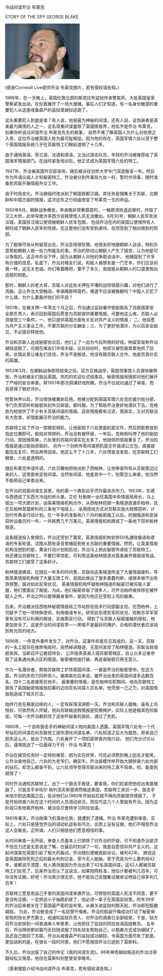 冷战间谍乔治 布莱克

STORY OF THE SPY GEORGE BLAKE


![STORY OF THE SPY GEORGE BLAKE](https://github.com/ywangnccu/ywang/blob/main/images/George_Blake.jpg)

(感谢Cornwall Live提供乔治 布莱克图片，若有侵权请告知。)


1966年，在一天晚上，英国伦敦北部的斯克拉布监狱传来警笛声。大批英国皇家警察紧急出动，在伦敦展开了一场大搜捕。事后人们才知道，有一名身份敏感的重要犯人从这座戒备森严的监狱里越狱逃跑了。


这名重要犯人到底是谁？有人说，他是最为神秘的间谍。还有人说，这伪装者是英美最为痛恨的人之一，这名双重间谍羞辱了英国情报界，他名字是乔治 布莱克。如果你听说过间谍乔治 布莱克先生的故事，
自然不难了解英国人为什么对他恨之入骨，这位乔治被英国人称为最可耻叛徒。因为他的存在，英国军情六处以至于整个英国情报系统几乎在苏联特工们眼前透明了十几年。


由于通晓英语、荷兰语、法语和德语，又当过游击队员，年轻的乔治被推荐给了英国海军情报部门。在战时紧急培训后，他正式成为英国军情六处的特工。

1947年，乔治被英国外交部录用，随后被派往剑桥大学专门深造俄语一年。然后作为外语尖端人才和秘密特工，乔治被分到外事局九处一科，暂时作领事，随时准备到苏联开展情报外交工作。

由于时局变化，乔治被临时改派到了韩国首都汉城，其任务是搜集关于苏联、北朝鲜和中国方面的情报，这次远东之行彻底改变了布莱克一生的命运。

1950年6月，朝鲜战争爆发。李承晚非常奢靡腐朽，一触即溃败退逃窜时，炸毁了汉江大桥，此举导致许多西方驻韩使馆人员无法撤出。6月30号，朝鲜人民军攻进汉城，英国驻汉城公使馆被朝鲜人民军包围，
包括乔治在内的英国公使馆所有人顿时成了朝鲜人民军的俘虏。在这里他们没有受到虐待，反而受到了相对周到的照顾。

为了能够尽快从拘留营出去，乔治显得很狡猾。他很友好地跟朝鲜人谈话，特别乐意帮助朝鲜人做一些力所能及的事。乔治的举动让朝鲜人产生了错觉，认为他是可以争取的。这正中乔治下怀，因为从朝鲜人对他的争取谈话中，
他捕捉到了许多有价值的信息。私底下，乔治对难友们说，和敌人做朋友是一门艺术，你们应该如我一样，这无关忠诚。你们等着瞧吧，要不了多久，我就能从朝鲜人的口袋里掏出逃脱的钥匙。

那时，朝鲜人的老大哥，苏联人对这些关押在平壤的战俘很感兴趣，对他们进行了洗脑。这让乔治大受触动，李承晚那样腐朽，难道不应该被推翻吗？中国人又犯了什么错，为什么要轰炸他们的平民？

1951年，在被关押一年零五个月之后，乔治通过监狱看守偷偷联系了苏联国家安全部负责人，表示回到英国后愿意为苏联提供重要情报。可要他这么做，苏联人必须接受三个条件。一、他只提供英国方面有关反对共产主义的情报；
二、他自愿为共产主义事业工作，不要苏联的分文酬金；三、为了更好地潜伏，为以后安全起见，不必提前释放他。

乔治和苏联人达成秘密协议后，他们上了一出为今后所用的好戏。拘留营宣称乔治越狱逃跑了，可就在难友们半信半疑，议论纷纷时，他却又被伤痕累累地抓了回来。此情此景让难友们坚信，乔治不是叛徒，他没有跟苏联人合作，他是货真价实的英雄。

1953年3月，在朝鲜战争即将结束之际，双方互换战俘，英国领事馆人员很快被释放，乔治和难友们抵达英国。热烈的欢迎仪式结束后，秘密情报局随即对他们展开了严格的安全审查。拜1951年那次阴谋好戏所赐，乔治不仅成功通过了审查，而且获得了极好评价。

短暂休养以后，乔治很快被重新启用，他被分配到英国军情六处克伦威尔街分部，专门负责窃听和秘密拆封外交邮袋。那时期，为了帮助乔治更好地潜伏下去，克格勃为他提供了不少有关苏联间谍的情报。这些情报都有过滤，很真实，又对苏联没有大危害，却很能展示乔治的能力。

苏联特工给了乔治一部微型相机，让他偷拍下六处里面机密文件，然后把胶卷放到指定位置即可。偷拍非常顺利，乔治没有被怀疑，一年后，克格勃叫停了他的偷拍行动。原因很简单，六处里的苏联间谍实在太多了，他提供的情报重复了。乔治的情报是通过偷拍获取的，
另外一个剑桥传奇间谍把机密文件装进公文包，直接提着回去复印，然后再带回来。他这么干了十几年，六处愣是没发现，在苏联特工们眼里，六处是透明的。

随后布莱克申请外调，六处识趣地把他派到了西柏林，让他审查所有从苏联那边过来的人，这里面肯定有间谍。当然有间谍，他是其中一个，别管怎么审查，他当然不能把自己审查出来。

在乔治的双面间谍生涯里，他的第一个典型出手杰作最具杀伤力。1953年，东德与西德成了东西方冷战的桥头堡。艾伦 杜勒斯一出任美国中央情报局局长，马上提出一项大胆计划，由英美情报机构合作，从西柏林挖掘一条隧道直通东柏林，且在东柏林至莫斯科的三条地下电缆上，
采用搭线方式对苏联实施大规模窃听，计划代号黄金行动计划。在一年多的准备和八个月的秘密施工以后，挖掘隧道和安装窃听设备历时一年，一共耗费几千万美元，英美情报机构建成了一条地下窃听柏林隧道。

这条隧道投入使用后，乔治还受到了嘉奖，英美情报机构安排50名通晓俄语和德语的专家轮值，试图从那些录音里捕捉到有关苏联的重要情报。然而，让英美情报机构没想到的是，黄金行动计划刚启动，乔治马上把此秘密传递给了苏联特工，
他还建议苏联特工，不要打草惊蛇，可利用这条柏林隧道对英美展开情报误导战。苏联特工们接受了这条妙计。

柏林隧道建成，在随后一年多的时间里，苏联向这条隧道传送了大量情报废料，导致英美情报机构做了大量无效工作，且因此做出了很多愚蠢判断，或根本做不出有效预警。面对如此反常状况，
英美情报机构怀疑柏林隧道的秘密已被苏联人掌握，他们里面出了叛徒。为此，他们秘密排查了很多人，可乔治始终被排除在被怀疑人之外。乔治之所以能够置身事外，是因为他正在受到上司的器重。

后来，乔治被派往西柏林秘密情报局工作站担任技术行动部副主任。在西柏林，上司赋予了他一项特殊使命，利用俄语专长，研究驻东德苏军的状况，观察苏军军官里有没有可以利用的叛徒，实施策反行动。
得到了与苏联人秘密接触的授权，他更加安全了。这是乔治的间谍哲学——黑暗不是最好的掩护，合格的潜伏者应该站到有光亮的地方。

1956年，一件意外事件发生了，对乔治，这事件却是乐见其成的。这一天，苏联的一名工程兵在维修电缆时，突然掉进隧道，无意间发现了柏林隧道。苏联当局借题发挥，当即召开记者招待会，
公开指责英美入侵苏联管辖区，且让众多记者参观了这条通向美占区的隧道。秘密被彻底打破，再追查秘密已再无意义。

作为一名潜伏者，帮助苏联特工铲除英国间谍，一直是乔治的秘密使命。在这方面，乔治的杀伤力同样惊人。据美联社后来说，被乔治出卖的英国间谍多达数百名，四十二名直接死在他手。
最重要的情报，是在柏林任职期间，他向苏联特工报告了英国秘密情报局招募的近四百名间谍人员名单。他凭借一己之力，对英国情报局造成了毁灭打击。

始终行走在悬崖边缘的人，一定有踩落深渊那一天。乔治和苏联人接触，虽有上司授权，可依然有人怀疑，他向苏联输送假情报是狡猾掩护，实际上他是极其危险叛徒。可每一次乔治都抓住了这些怀疑者的弱处，渡过了危机。

1960年，一个自称狙击手的神秘间谍人物向美国人透露，英国军情六处有一个代号钻石的间谍在向苏联特工提供潜伏间谍名单。六处知道之后大为震怒，原来自己损失这么大，是出了内鬼。六处展开了一项机密排查内鬼行动，
他们充分讨论以后，谨慎挑选了一位最得力干将 - 乔治 布莱克！

乔治在接受任务时一定特别难受，因为实在好笑，可还必须憋到晚上回去才能笑。让乔治查他自己，六处的大老爷们，确实牛。乔治装模作样开始大肆排查六处内部的钻石，却怎么都查不到，让六处领导觉得苏联派来的特工真不简单。哈，能查到就怪了！

同时乔治通知苏联特工，出了一个狙击手叛徒，要查我，你们赶紧把他挖出来直接崩了。可狙击手米哈尔 格列涅夫斯基突然叛逃美国，苏联特工来迟一步。狙击手米哈尔到达美国之后，告诉他们从1960年开始钻石就不再向苏联提供情报了。
于是开始排查六处在这个时间的人员调动状况，而恰巧这几个人里就有乔治。因为这阶段只有他离开柏林，被派往贝鲁特学习阿拉伯语。

1961年春天，乔治刚乘飞机落地伦敦，就遭到了逮捕。乔治 布莱克遭到审查，实际上，六处只是感觉乔治的调动轨迹有些巧合，实质上没有证据，他们不相信乔治这人会叛变。正所谓，人们只相信他们愿意相信的事。

长时间审查一无所获，审查人员基本上已排除了对乔治的怀疑，可不知道乔治是顶不住压力还是无意说走了嘴，在最后时刻讲了一句，我是自愿信仰共产主义的。这起间谍案在英国引起了极大的轰动，乔治随后便被提起诉讼，被判42年，
据说这是英国废除死刑之后的最长判刑记录，至今无人能破。至于究竟为什么要判他42年，谁都说不清楚，有人猜测是因为乔治出卖了42名英国间谍，这42人都被苏联特工们处死了。后来乔治否认了这说法，如果按照标准，他估计要被判几百年，可你没有证据。好吧！乔治表示很无奈，他不能自己去搜集证据来证明自己得多判几百年！

苏联特工愿意用自己手里的英国间谍来换乔治，可愤怒的英国人死活不同意，要不是没有证据，一定把这小子抽筋扒皮了，他必须一辈子在英国监狱里。时年39岁的乔治后来被关在了英国最严密的监牢里。从被关进监狱的那天起，乔治即在酝酿越狱。
为此，乔治蜕变成了一名狱里忏悔者。乔治的假装忏悔成功打动了秘密保安局的局长罗杰爵士。他通知监狱负责人，对乔治的调查已全部结束，于是，狱方将乔治安排到一间普通单人牢房里，让他担任了监狱的阿拉伯语函授教员。
五年后，乔治用他那如簧巧舌拉拢说服了四名狱友帮助自己，以粗暴方式成功越狱了，且还自己跑回了苏联。乔治从戒备森严的监狱成功越狱，令英国方面尽失了脸面，更加讽刺的是，在很长一段时间里，他们不愿相信乔治已逃到了莫斯科。

不久后，乔治出版了自己的传记《我的间谍生涯》。66年神奇越狱叛逃的乔治过得既轻松又惬意。他住在莫斯科别墅里安享晚年。


（感谢搜狐介绍冷战间谍乔治 布莱克，若有侵权请告知。）
